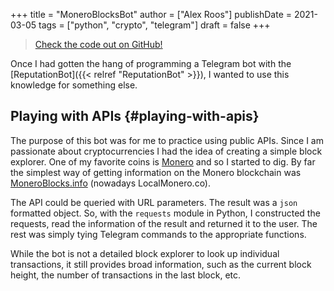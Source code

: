 +++
title = "MoneroBlocksBot"
author = ["Alex Roos"]
publishDate = 2021-03-05
tags = ["python", "crypto", "telegram"]
draft = false
+++

> [Check the code out on GitHub!](https://github.com/AlexRoosWork/MoneroBlocksBot)

Once I had gotten the hang of programming a Telegram bot with the [ReputationBot]({{< relref "ReputationBot" >}}), I wanted to use this knowledge for something else.

## Playing with APIs {#playing-with-apis}

The purpose of this bot was for me to practice using public APIs. Since I am passionate about cryptocurrencies I had the idea of creating a simple block explorer. One of my favorite coins is [Monero](https://getmonero.org) and so I started to dig. By far the simplest way of getting information on the Monero blockchain was [MoneroBlocks.info](https://localmonero.co/blocks/api) (nowadays LocalMonero.co).

The API could be queried with URL parameters. The result was a `json` formatted object. So, with the `requests` module in Python, I constructed the requests, read the information of the result and returned it to the user. The rest was simply tying Telegram commands to the appropriate functions.

While the bot is not a detailed block explorer to look up individual transactions, it still provides broad information, such as the current block height, the number of transactions in the last block, etc.

